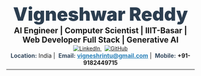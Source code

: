 <!-- ===================================================== --> <!-- Vigneshwar Reddy --> <!-- AI Engineer | Computer Scientist | IIIT-Basar --> <!-- Web Developer Full Stack | Generative AI --> <!-- ===================================================== --> <h1 align="center" style="margin:2px 0; font-size:3.5em; color:#2C3E50; font-weight:900;">Vigneshwar Reddy</h1> <p align="center" style="margin:2px 0; font-size:1.5em; font-weight:700;"> AI Engineer | Computer Scientist | IIIT-Basar | Web Developer Full Stack | Generative AI </p> <div align="center" style="margin:2px 0;"> <a href="https://www.linkedin.com/in/vigneshrintu/" target="_blank" style="margin:0 4px;"> <img src="https://img.shields.io/badge/LinkedIn-0A66C2?style=for-the-badge&logo=linkedin&logoColor=white" alt="LinkedIn" /> </a> <a href="https://github.com/vigneshrintu/" target="_blank" style="margin:0 4px;"> <img src="https://img.shields.io/badge/GitHub-181717?style=for-the-badge&logo=github&logoColor=white" alt="GitHub" /> </a> </div> <div align="center" style="margin:2px 0; font-size:1.1em;"> <strong style="color:#34495E;">Location:</strong> India&nbsp;|&nbsp; <strong style="color:#34495E;">Email:</strong> <a href="mailto:vigneshrintu@gmail.com" style="color:#2980B9;"><strong>vigneshrintu@gmail.com</strong></a>&nbsp;|&nbsp; <strong style="color:#34495E;">Mobile:</strong> <strong>+91-9182449715</strong> </div> <hr style="margin:6px 0; border:0; border-top:2px solid #eee;" /> <table style="width:100%; border-collapse:collapse;"> <tr> 

